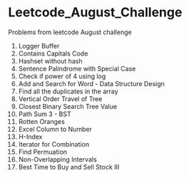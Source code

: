 # Leetcode_August_Challenge
Problems from leetcode August challenge
1. Logger Buffer
2. Contains Capitals Code
3. Hashset without hash
4. Sentence Palindrome with Special Case
5. Check if power of 4 using log
6. Add and Search for Word - Data Structure Design
7. Find all the duplicates in the array
8. Vertical Order Travel of Tree
9. Closest Binary Search Tree Value
10. Path Sum 3 - BST
11. Rotten Oranges
12. Excel Column to Number
13. H-Index
14. Iterator for Combination
15. Find Permuation
16. Non-Overlapping Intervals
17. Best Time to Buy and Sell Stock III
